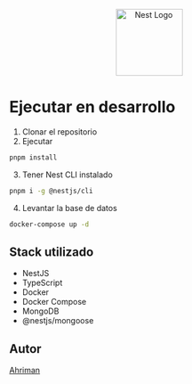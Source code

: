<p align="center">
  <a href="http://nestjs.com/" target="blank"><img src="https://nestjs.com/img/logo-small.svg" width="120" alt="Nest Logo" /></a>
</p>

# Ejecutar en desarrollo

1. Clonar el repositorio
2. Ejecutar
```bash
pnpm install
```

3. Tener Nest CLI instalado
```bash
pnpm i -g @nestjs/cli
```

4. Levantar la base de datos
```bash
docker-compose up -d
```

<!-- 5. Ejecutar
```bash
nest start
```

6. Abrir el navegador
```bash
http://localhost:3000/api/v2/pokemons
```

7. Para cerrar la base de datos
```bash
docker-compose down
``` -->

## Stack utilizado

- NestJS
- TypeScript
- Docker
- Docker Compose
- MongoDB
- @nestjs/mongoose
<!-- - TypeORM -->

## Autor

[Ahriman](https://github.com/ahriman)